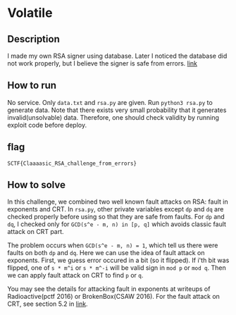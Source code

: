 # Volatile

## Description

I made my own RSA signer using database. Later I noticed the database
did not work properly, but I believe the signer is safe from errors.
[link](#)

## How to run
No service. Only `data.txt` and `rsa.py` are given. Run `python3 rsa.py`
to generate data. Note that there exists very small probability that it
generates invalid(unsolvable) data. Therefore, one should check validity
by running exploit code before deploy.

## flag
`SCTF{Claaaasic_RSA_challenge_from_errors}`

## How to solve
In this challenge, we combined two well known fault attacks on RSA: fault
in exponents and CRT. In `rsa.py`, other private variables except `dp` and `dq`
are checked properly before using so that they are safe from faults. For
`dp` and `dq`, I checked only for `GCD(s^e - m, n) in [p, q]` which avoids
classic fault attack on CRT part.

The problem occurs when `GCD(s^e - m, n) = 1`, which tell us there were faults
on both `dp` and `dq`. Here we can use the idea of fault attack on exponents.
First, we guess error occured in a bit (so it flipped). If i'th bit was
flipped, one of `s * m^i` or `s * m^-i` will be valid sign in
`mod p` or `mod q`. Then we can apply fault attack on CRT to find `p` or `q`.

You may see the details for attacking fault in exponents at writeups of
Radioactive(pctf 2016) or BrokenBox(CSAW 2016). For the fault attack
on CRT, see section 5.2 in [link](https://crypto.stanford.edu/~dabo/papers/RSA-survey.pdf).
